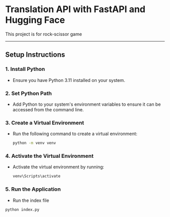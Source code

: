# Translation API with FastAPI and Hugging Face

This project is for rock-scissor game

---

## **Setup Instructions**

### **1. Install Python**

- Ensure you have Python 3.11 installed on your system.

### **2. Set Python Path**

- Add Python to your system's environment variables to ensure it can be accessed from the command line.

### **3. Create a Virtual Environment**

- Run the following command to create a virtual environment:
  ```bash
  python -m venv venv
  ```

### **4. Activate the Virtual Environment**

- Activate the virtual environment by running:
  ```bash
  venv\Scripts\activate
  ```

### **5. Run the Application**

- Run the index file

```bash
python index.py
```

